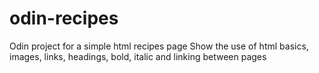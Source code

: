 # odin-recipes
Odin project for a simple html recipes page
Show the use of html basics, images, links, headings, bold, italic and linking between pages
